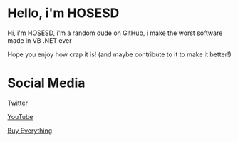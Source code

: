 # Hello, i'm HOSESD #

Hi, i'm HOSESD, i'm a random dude on GitHub, i make the worst software made in VB .NET ever 

Hope you enjoy how crap it is! (and maybe contribute to it to make it better!)
# Social Media #
[Twitter](https://twitter.com/ILikei386CPUs)

[YouTube](https://www.youtube.com/channel/UCirFc2jLNd3uywibtQDC3OQ)

[Buy Everything](stuff.html)
